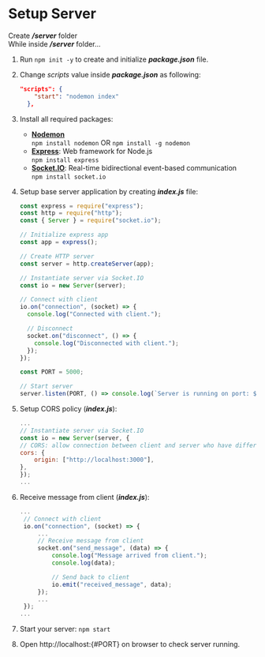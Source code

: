 # Setup Server

Create _**/server**_ folder</br>
While inside _**/server**_ folder...

1. Run `npm init -y` to create and initialize _**package.json**_ file.

2. Change _scripts_ value inside _**package.json**_ as following:

   ```json
   "scripts": {
       "start": "nodemon index"
     },
   ```

3. Install all required packages:

   - [**Nodemon**](https://www.npmjs.com/package/nodemon)</br>
     `npm install nodemon` OR `npm install -g nodemon`
   - [**Express**](https://www.npmjs.com/package/express): Web framework for Node.js</br>
     `npm install express`
   - [**Socket.IO**](https://www.npmjs.com/package/socket.io): Real-time bidirectional event-based communication</br>
     `npm install socket.io`

4. Setup base server application by creating _**index.js**_ file:

   ```js
   const express = require("express");
   const http = require("http");
   const { Server } = require("socket.io");

   // Initialize express app
   const app = express();

   // Create HTTP server
   const server = http.createServer(app);

   // Instantiate server via Socket.IO
   const io = new Server(server);

   // Connect with client
   io.on("connection", (socket) => {
     console.log("Connected with client.");

     // Disconnect
     socket.on("disconnect", () => {
       console.log("Disconnected with client.");
     });
   });

   const PORT = 5000;

   // Start server
   server.listen(PORT, () => console.log(`Server is running on port: ${PORT}`));
   ```

5. Setup CORS policy (_**index.js**_):

   ```js
   ...
   // Instantiate server via Socket.IO
   const io = new Server(server, {
   // CORS: allow connection between client and server who have different posts.
   cors: {
       origin: ["http://localhost:3000"],
   },
   });
   ...
   ```

6. Receive message from client (_**index.js**_):

   ```js
   ...
    // Connect with client
    io.on("connection", (socket) => {
        ...
        // Receive message from client
        socket.on("send_message", (data) => {
            console.log("Message arrived from client.");
            console.log(data);

            // Send back to client
            io.emit("received_message", data);
        });
        ...
    });
   ...
   ```

7. Start your server: `npm start`

8. Open http://localhost:{#PORT} on browser to check server running.
